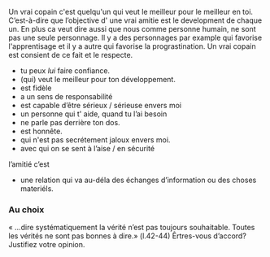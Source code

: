  
Un vrai copain c'est quelqu'un qui veut le meilleur pour le meilleur en toi.
C’est-à-dire que l’objective d' une vrai amitie  est le development de chaque un. En plus ca veut dire aussi que nous comme personne humain, ne sont pas une seule personnage. Il y a des personnages par example  qui favorise l'apprentisage et il y a autre qui favorise la prograstination. Un vrai copain est consient de ce fait et le respecte.

- tu peux *lui* faire confiance.
- (qui) veut le meilleur pour ton développement.
- est fidèle
- a un sens de responsabilité
- est capable d’être sérieux / sérieuse envers moi
- un personne qui t' aide, quand tu l’ai besoin 
- ne parle pas derrière ton dos.
- est honnête.
- qui n'est pas secrétement jaloux envers moi.
- avec qui on se sent à l’aise / en sécurité


l’amitié c’est

- une relation qui va au-déla des échanges d’information ou des choses materiéls. 






### Au choix 
« …dire systématiquement la vérité n’est pas toujours souhaitable. Toutes les vérités ne sont pas bonnes à dire.» (l.42-44) Êrtres-vous d’accord? Justifiez votre opinion.
